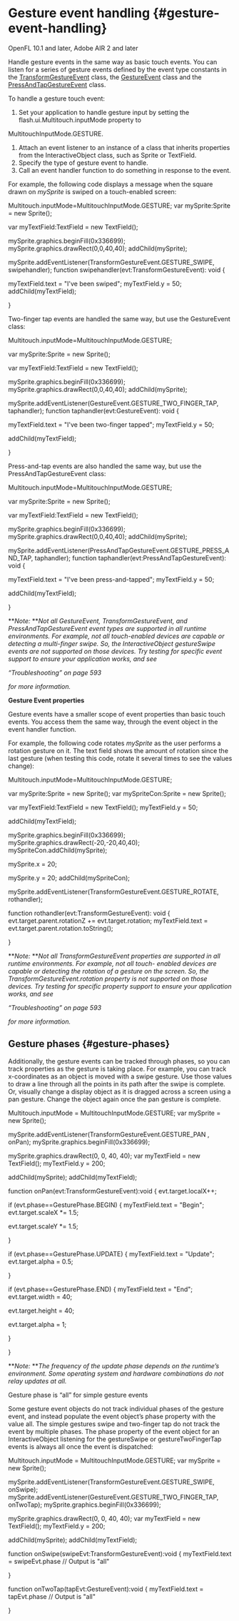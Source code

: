 # Gesture event handling {#gesture-event-handling}

OpenFL 10.1 and later, Adobe AIR 2 and later

Handle gesture events in the same way as basic touch events. You can listen for a series of gesture events defined by the event type constants in the [TransformGestureEvent](http://help.adobe.com/en_US/FlashPlatform/reference/Haxe/3/flash/events/TransformGestureEvent.html) class, the [GestureEvent](http://help.adobe.com/en_US/FlashPlatform/reference/Haxe/3/flash/events/GestureEvent.html) class and the [PressAndTapGestureEvent](http://help.adobe.com/en_US/FlashPlatform/reference/Haxe/3/flash/events/PressAndTapGestureEvent.html) class.

To handle a gesture touch event:

1.  Set your application to handle gesture input by setting the flash.ui.Multitouch.inputMode property to

MultitouchInputMode.GESTURE.

1.  Attach an event listener to an instance of a class that inherits properties from the InteractiveObject class, such as Sprite or TextField.
2.  Specify the type of gesture event to handle.
3.  Call an event handler function to do something in response to the event.

For example, the following code displays a message when the square drawn on _mySprite_ is swiped on a touch-enabled screen:

Multitouch.inputMode=MultitouchInputMode.GESTURE; var mySprite:Sprite = new Sprite();

var myTextField:TextField = new TextField();

mySprite.graphics.beginFill(0x336699); mySprite.graphics.drawRect(0,0,40,40); addChild(mySprite);

mySprite.addEventListener(TransformGestureEvent.GESTURE_SWIPE, swipehandler); function swipehandler(evt:TransformGestureEvent): void {

myTextField.text = &quot;I&#039;ve been swiped&quot;; myTextField.y = 50; addChild(myTextField);

}

Two-finger tap events are handled the same way, but use the GestureEvent class:

Multitouch.inputMode=MultitouchInputMode.GESTURE;

var mySprite:Sprite = new Sprite();

var myTextField:TextField = new TextField();

mySprite.graphics.beginFill(0x336699); mySprite.graphics.drawRect(0,0,40,40); addChild(mySprite);

mySprite.addEventListener(GestureEvent.GESTURE_TWO_FINGER_TAP, taphandler); function taphandler(evt:GestureEvent): void {

myTextField.text = &quot;I&#039;ve been two-finger tapped&quot;; myTextField.y = 50;

addChild(myTextField);

}

Press-and-tap events are also handled the same way, but use the PressAndTapGestureEvent class:

Multitouch.inputMode=MultitouchInputMode.GESTURE;

var mySprite:Sprite = new Sprite();

var myTextField:TextField = new TextField();

mySprite.graphics.beginFill(0x336699); mySprite.graphics.drawRect(0,0,40,40); addChild(mySprite);

mySprite.addEventListener(PressAndTapGestureEvent.GESTURE_PRESS_AND_TAP, taphandler); function taphandler(evt:PressAndTapGestureEvent): void {

myTextField.text = &quot;I&#039;ve been press-and-tapped&quot;; myTextField.y = 50;

addChild(myTextField);

}

**_Note:_ **_Not all GestureEvent, TransformGestureEvent, and PressAndTapGestureEvent event types are supported in all runtime environments. For example, not all touch-enabled devices are capable or detecting a multi-finger swipe. So, the InteractiveObject gestureSwipe events are not supported on those devices. Try testing for specific event support to ensure your application works, and see_

_“Troubleshooting” on page 593_

_for more information._

**Gesture Event properties**

Gesture events have a smaller scope of event properties than basic touch events. You access them the same way, through the event object in the event handler function.

For example, the following code rotates _mySprite_ as the user performs a rotation gesture on it. The text field shows the amount of rotation since the last gesture (when testing this code, rotate it several times to see the values change):

Multitouch.inputMode=MultitouchInputMode.GESTURE;

var mySprite:Sprite = new Sprite(); var mySpriteCon:Sprite = new Sprite();

var myTextField:TextField = new TextField(); myTextField.y = 50;

addChild(myTextField);

mySprite.graphics.beginFill(0x336699); mySprite.graphics.drawRect(-20,-20,40,40); mySpriteCon.addChild(mySprite);

mySprite.x = 20;

mySprite.y = 20; addChild(mySpriteCon);

mySprite.addEventListener(TransformGestureEvent.GESTURE_ROTATE, rothandler);

function rothandler(evt:TransformGestureEvent): void { evt.target.parent.rotationZ += evt.target.rotation; myTextField.text = evt.target.parent.rotation.toString();

}

**_Note:_ **_Not all TransformGestureEvent properties are supported in all runtime environments. For example, not all touch- enabled devices are capable or detecting the rotation of a gesture on the screen. So, the TransformGestureEvent.rotation property is not supported on those devices. Try testing for specific property support to ensure your application works, and see_

_“Troubleshooting” on page 593_

_for more information._

## Gesture phases {#gesture-phases}

Additionally, the gesture events can be tracked through phases, so you can track properties as the gesture is taking place. For example, you can track x-coordinates as an object is moved with a swipe gesture. Use those values to draw a line through all the points in its path after the swipe is complete. Or, visually change a display object as it is dragged across a screen using a pan gesture. Change the object again once the pan gesture is complete.

Multitouch.inputMode = MultitouchInputMode.GESTURE; var mySprite = new Sprite();

mySprite.addEventListener(TransformGestureEvent.GESTURE_PAN , onPan); mySprite.graphics.beginFill(0x336699);

mySprite.graphics.drawRect(0, 0, 40, 40); var myTextField = new TextField(); myTextField.y = 200;

addChild(mySprite); addChild(myTextField);

function onPan(evt:TransformGestureEvent):void { evt.target.localX++;

if (evt.phase==GesturePhase.BEGIN) { myTextField.text = &quot;Begin&quot;; evt.target.scaleX *= 1.5;

evt.target.scaleY *= 1.5;

}

if (evt.phase==GesturePhase.UPDATE) { myTextField.text = &quot;Update&quot;; evt.target.alpha = 0.5;

}

if (evt.phase==GesturePhase.END) { myTextField.text = &quot;End&quot;; evt.target.width = 40;

evt.target.height = 40;

evt.target.alpha = 1;

}

}

**_Note:_ **_The frequency of the update phase depends on the runtime’s environment. Some operating system and hardware combinations do not relay updates at all._

Gesture phase is “all” for simple gesture events

Some gesture event objects do not track individual phases of the gesture event, and instead populate the event object’s phase property with the value all. The simple gestures swipe and two-finger tap do not track the event by multiple phases. The phase property of the event object for an InteractiveObject listening for the gestureSwipe or gestureTwoFingerTap events is always all once the event is dispatched:

Multitouch.inputMode = MultitouchInputMode.GESTURE; var mySprite = new Sprite();

mySprite.addEventListener(TransformGestureEvent.GESTURE_SWIPE, onSwipe); mySprite.addEventListener(GestureEvent.GESTURE_TWO_FINGER_TAP, onTwoTap); mySprite.graphics.beginFill(0x336699);

mySprite.graphics.drawRect(0, 0, 40, 40); var myTextField = new TextField(); myTextField.y = 200;

addChild(mySprite); addChild(myTextField);

function onSwipe(swipeEvt:TransformGestureEvent):void { myTextField.text = swipeEvt.phase // Output is &quot;all&quot;

}

function onTwoTap(tapEvt:GestureEvent):void { myTextField.text = tapEvt.phase // Output is &quot;all&quot;

}